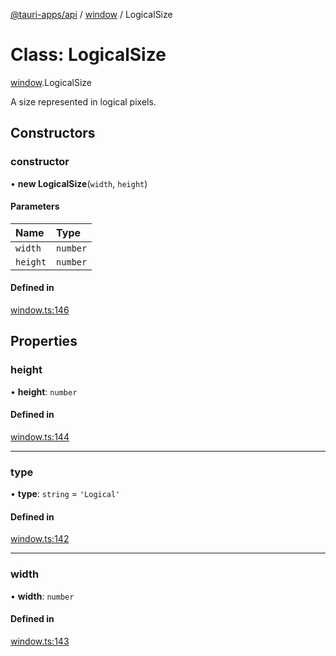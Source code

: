 [@tauri-apps/api](../README.md) / [window](../modules/window.md) / LogicalSize

# Class: LogicalSize

[window](../modules/window.md).LogicalSize

A size represented in logical pixels.

## Constructors

### constructor

• **new LogicalSize**(`width`, `height`)

#### Parameters

| Name | Type |
| :------ | :------ |
| `width` | `number` |
| `height` | `number` |

#### Defined in

[window.ts:146](https://github.com/tauri-apps/tauri/blob/1b58174/tooling/api/src/window.ts#L146)

## Properties

### height

• **height**: `number`

#### Defined in

[window.ts:144](https://github.com/tauri-apps/tauri/blob/1b58174/tooling/api/src/window.ts#L144)

___

### type

• **type**: `string` = `'Logical'`

#### Defined in

[window.ts:142](https://github.com/tauri-apps/tauri/blob/1b58174/tooling/api/src/window.ts#L142)

___

### width

• **width**: `number`

#### Defined in

[window.ts:143](https://github.com/tauri-apps/tauri/blob/1b58174/tooling/api/src/window.ts#L143)
